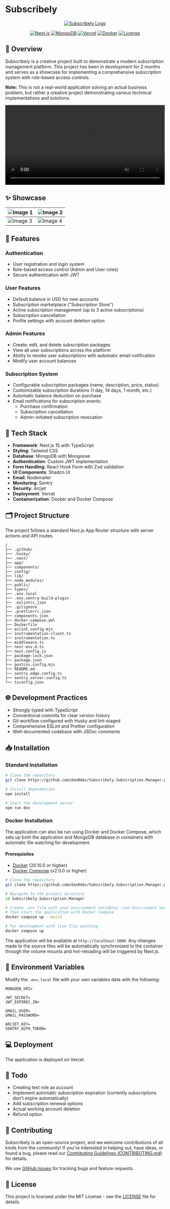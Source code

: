 # Subscribely

<div align="center">

[![Subscribely Logo](https://i.imgur.com/hicXmxC.png)](https://subscribely-subscription-manager.vercel.app/)

</div>

<div align="center">

[![Next.js](https://img.shields.io/badge/Next.js-15.2.3-black?style=flat-plastic&logo=next.js)](https://nextjs.org/)
[![MongoDB](https://img.shields.io/badge/MongoDB-8.12-green?style=flat-plastic&logo=mongodb)](https://www.mongodb.com/)
[![Vercel](https://img.shields.io/badge/Deployed_on-Vercel-black?style=flat-plastic&logo=vercel)](https://vercel.com)
[![Docker](https://img.shields.io/badge/Docker-Ready-blue?style=flat-plastic&logo=docker)](https://www.docker.com/)
[![License](https://img.shields.io/badge/License-MIT-blue.svg?style=flat-plastic)](LICENSE)

</div>

## 📄 Overview

Subscribely is a creative project built to demonstrate a modern subscription management platform. This project has been in development for 2 months and serves as a showcase for implementing a comprehensive subscription system with role-based access controls.

**Note:** This is not a real-world application solving an actual business problem, but rather a creative project demonstrating various technical implementations and solutions.

<p align="center">
  <video src="https://github.com/user-attachments/assets/9728b920-35e8-46d1-9edb-a28fad3b4d1b" width="100%" />
</p>

## ✨ Showcase

| ![Image 1](https://github.com/user-attachments/assets/9e557f57-79a8-4ea7-9918-1b8cd3177d71) | ![Image 2](https://github.com/user-attachments/assets/f8aec892-249c-4561-9019-58116fd76c16) |
| ------------------------------------------------------------------------------------------- | ------------------------------------------------------------------------------------------- |
| ![Image 3](https://github.com/user-attachments/assets/6623ef73-e7e2-4f1f-a247-2500cf7ffbe8) | ![Image 4](https://github.com/user-attachments/assets/5bf05861-b21a-430d-bdd0-d2894664aa58) |

## 🔧 Features

### Authentication

- User registration and login system
- Role-based access control (Admin and User roles)
- Secure authentication with JWT

### User Features

- Default balance in USD for new accounts
- Subscription marketplace ("Subscription Store")
- Active subscription management (up to 3 active subscriptions)
- Subscription cancellation
- Profile settings with account deletion option

### Admin Features

- Create, edit, and delete subscription packages
- View all user subscriptions across the platform
- Ability to revoke user subscriptions with automatic email notification
- Modify user account balances

### Subscription System

- Configurable subscription packages (name, description, price, status)
- Customizable subscription durations (1 day, 14 days, 1 month, etc.)
- Automatic balance deduction on purchase
- Email notifications for subscription events:
  - Purchase confirmation
  - Subscription cancellation
  - Admin-initiated subscription revocation

## 📐 Tech Stack

- **Framework**: Next.js 15 with TypeScript
- **Styling**: Tailwind CSS
- **Database**: MongoDB with Mongoose
- **Authentication**: Custom JWT implementation
- **Form Handling**: React Hook Form with Zod validation
- **UI Components**: Shadcn UI
- **Email**: Nodemailer
- **Monitoring**: Sentry
- **Security**: Arcjet
- **Deployment**: Vercel
- **Containerization**: Docker and Docker Compose

## 🗂️ Project Structure

The project follows a standard Next.js App Router structure with server actions and API routes.

```
/
├── .github/
├── .husky/
├── .next/
├── app/
├── components/
├── config/
├── lib/
├── node_modules/
├── public/
├── types/
├── .env.local
├── .env.sentry-build-plugin
├── .eslintrc.json
├── .gitignore
├── .prettierrc.json
├── components.json
├── docker-compose.yml
├── Dockerfile
├── eslint.config.mjs
├── instrumentation-client.ts
├── instrumentation.ts
├── middleware.ts
├── next-env.d.ts
├── next.config.js
├── package-lock.json
├── package.json
├── postcss.config.mjs
├── README.md
├── sentry.edge.config.ts
├── sentry.server.config.ts
└── tsconfig.json
```

## 🌐 Development Practices

- Strongly typed with TypeScript
- Conventional commits for clear version history
- Git workflow configured with Husky and lint-staged
- Comprehensive ESLint and Prettier configuration
- Well-documented codebase with JSDoc comments

## 📥 Installation

### Standard Installation

```bash
# Clone the repository
git clone https://github.com/dan0dev/Subscribely.Subscription.Manager.git

# Install dependencies
npm install

# Start the development server
npm run dev
```

### Docker Installation

The application can also be run using Docker and Docker Compose, which sets up both the application and MongoDB database in containers with automatic file watching for development.

#### Prerequisites

- [Docker](https://www.docker.com/get-started) (20.10.0 or higher)
- [Docker Compose](https://docs.docker.com/compose/install/) (v2.0.0 or higher)

```bash
# Clone the repository
git clone https://github.com/dan0dev/Subscribely.Subscription.Manager.git

# Navigate to the project directory
cd Subscribely.Subscription.Manager

# Create .env file with your environment variables (see Environment Variables section)
# Then start the application with Docker Compose
docker compose up --build

# For development with live file watching
docker compose up
```

The application will be available at `http://localhost:3000`. Any changes made to the source files will be automatically synchronized to the container through the volume mounts and hot-reloading will be triggered by Next.js.

## 🌳 Environment Variables

Modify the `.env.local` file with your own variables data with the following:

```
MONGODB_URI=

JWT_SECRET=
JWT_EXPIRES_IN=

GMAIL_USER=
GMAIL_PASSWORD=

ARCJET_KEY=
SENTRY_AUTH_TOKEN=
```

## 💻 Deployment

The application is deployed on Vercel.

## 📝 Todo

- Creating test role as account
- Implement automatic subscription expiration (currently subscriptions don't expire automatically)
- Add subscription renewal options
- Actual working account deletion
- Refund option

## 🤝 Contributing

Subscribely is an open-source project, and we welcome contributions of all kinds from the community! If you're interested in helping out, have ideas, or found a bug, please read our [Contributing Guidelines (CONTRIBUTING.md)](CONTRIBUTING.md) for details.

We use [GitHub Issues](https://github.com/dan0dev/Subscribely.Subscription.Manager/issues) for tracking bugs and feature requests.

## 📃 License

This project is licensed under the MIT License - see the [LICENSE](LICENSE) file for details.
